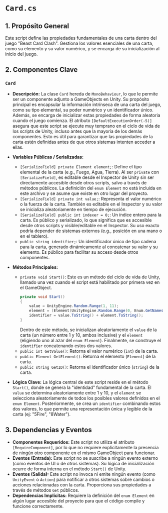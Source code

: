 # `Card.cs`

## 1. Propósito General
Este script define las propiedades fundamentales de una carta dentro del juego "Beast Card Clash". Gestiona los valores esenciales de una carta, como su elemento y su valor numérico, y se encarga de su inicialización al inicio del juego.

## 2. Componentes Clave

### `Card`
-   **Descripción:** La clase `Card` hereda de `MonoBehaviour`, lo que le permite ser un componente adjunto a GameObjects en Unity. Su propósito principal es encapsular la información intrínseca de una carta del juego, como su tipo elemental, su poder numérico y un identificador único. Además, se encarga de inicializar estas propiedades de forma aleatoria cuando el juego comienza.
    El atributo `[DefaultExecutionOrder(-5)]` asegura que este script se ejecute muy temprano en el ciclo de vida de los scripts de Unity, incluso antes que la mayoría de los demás componentes. Esto es útil para garantizar que las propiedades de la carta estén definidas antes de que otros sistemas intenten acceder a ellas.

-   **Variables Públicas / Serializadas:**
    *   `[SerializeField] private Element element;`: Define el tipo elemental de la carta (e.g., Fuego, Agua, Tierra). Al ser `private` con `[SerializeField]`, es editable desde el Inspector de Unity sin ser directamente accesible desde otros scripts, salvo a través de métodos públicos. La definición del `enum Element` no está incluida en este archivo y se asume que existe en otro lugar del proyecto.
    *   `[SerializeField] private int value;`: Representa el valor numérico o la fuerza de la carta. También es editable en el Inspector y su valor se inicializa aleatoriamente en tiempo de ejecución.
    *   `[SerializeField] public int indexer = 0;`: Un índice entero para la carta. Es público y serializado, lo que significa que es accesible desde otros scripts y visible/editable en el Inspector. Su uso exacto podría depender de sistemas externos (e.g., posición en una mano o en el tablero).
    *   `public string identifier;`: Un identificador único de tipo cadena para la carta, generado dinámicamente al concatenar su valor y su elemento. Es público para facilitar su acceso desde otros componentes.

-   **Métodos Principales:**
    *   `private void Start()`: Este es un método del ciclo de vida de Unity, llamado una vez cuando el script está habilitado por primera vez en el GameObject.
        ```csharp
        private void Start()
        {
            value = UnityEngine.Random.Range(1, 11);
            element = (Element)UnityEngine.Random.Range(0, Enum.GetNames(typeof(Element)).Length);
            identifier = value.ToString() + element.ToString();
        }
        ```
        Dentro de este método, se inicializan aleatoriamente el `value` de la carta (un número entre 1 y 10, ambos inclusive) y el `element` (eligiendo uno al azar del `enum Element`). Finalmente, se construye el `identifier` concatenando estos dos valores.
    *   `public int GetValue()`: Retorna el valor numérico (`int`) de la carta.
    *   `public Element GetElement()`: Retorna el elemento (`Element`) de la carta.
    *   `public string GetID()`: Retorna el identificador único (`string`) de la carta.

-   **Lógica Clave:**
    La lógica central de este script reside en el método `Start()`, donde se genera la "identidad" fundamental de la carta. El `value` se determina aleatoriamente entre 1 y 10, y el `element` se selecciona aleatoriamente de todos los posibles valores definidos en el `enum Element`. Posteriormente, se crea un `identifier` combinando estos dos valores, lo que permite una representación única y legible de la carta (ej: "5Fire", "8Water").

## 3. Dependencias y Eventos
-   **Componentes Requeridos:** Este script no utiliza el atributo `[RequireComponent]`, por lo que no requiere explícitamente la presencia de ningún otro componente en el mismo GameObject para funcionar.
-   **Eventos (Entrada):** Este script no se suscribe a ningún evento externo (como eventos de UI o de otros sistemas). Su lógica de inicialización ocurre de forma interna en el método `Start()` de Unity.
-   **Eventos (Salida):** Este script no invoca ni emite ningún evento (como `UnityEvent` o `Action`) para notificar a otros sistemas sobre cambios o acciones relacionadas con la carta. Proporciona sus propiedades a través de métodos `Get` públicos.
-   **Dependencias Implícitas:** Requiere la definición del `enum Element` en algún lugar accesible del proyecto para que el código compile y funcione correctamente.